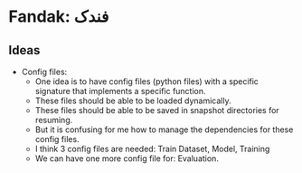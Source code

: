 # Fandak: فندک

## Ideas

* Config files:
    - One idea is to have config files (python files) with a specific signature that implements a specific function.
    - These files should be able to be loaded dynamically.
    - These files should be able to be saved in snapshot directories for resuming.
    - But it is confusing for me how to manage the dependencies for these config files.
    - I think 3 config files are needed: Train Dataset, Model, Training
    - We can have one more config file for: Evaluation. 